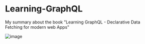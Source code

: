 # Learning-GraphQL
My summary about the book "Learning GraphQL - Declarative Data Fetching for modern web Apps"

![image](https://user-images.githubusercontent.com/60861872/183778027-814a9aac-67d9-4b5b-a1f0-873f70a49b7c.png)
